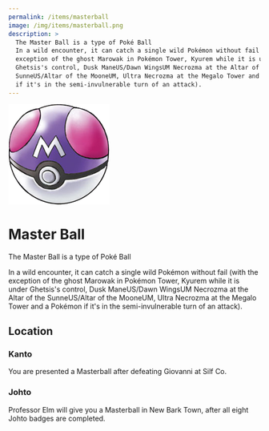 ```yaml
---
permalink: /items/masterball
image: /img/items/masterball.png
description: >
  The Master Ball is a type of Poké Ball
  In a wild encounter, it can catch a single wild Pokémon without fail (with the
  exception of the ghost Marowak in Pokémon Tower, Kyurem while it is under
  Ghetsis's control, Dusk ManeUS/Dawn WingsUM Necrozma at the Altar of the
  SunneUS/Altar of the MooneUM, Ultra Necrozma at the Megalo Tower and a Pokémon
  if it's in the semi-invulnerable turn of an attack).
---
```


![master ball](/img/items/masterball.png)

# Master Ball

The Master Ball is a type of Poké Ball

In a wild encounter, it can catch a single wild Pokémon without fail (with the
exception of the ghost Marowak in Pokémon Tower, Kyurem while it is under
Ghetsis's control, Dusk ManeUS/Dawn WingsUM Necrozma at the Altar of the
SunneUS/Altar of the MooneUM, Ultra Necrozma at the Megalo Tower and a Pokémon
if it's in the semi-invulnerable turn of an attack).

## Location

### Kanto

You are presented a Masterball after defeating Giovanni at Silf Co.

### Johto

Professor Elm will give you a Masterball in New Bark Town, after all eight Johto
badges are completed.
